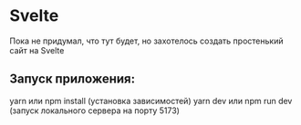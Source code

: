 # Svelte

Пока не придумал, что тут будет, но захотелось создать простенький сайт на Svelte

## Запуск приложения:

yarn или npm install (установка зависимостей)
yarn dev или npm run dev (запуск локального сервера на порту 5173)
